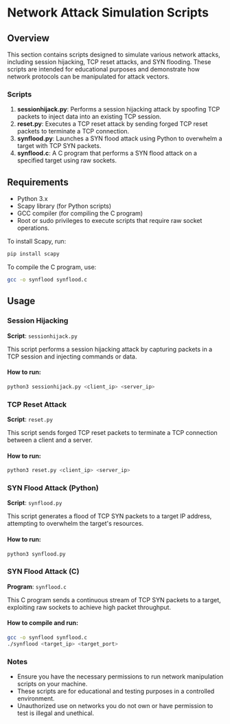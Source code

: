 # Network Attack Simulation Scripts

## Overview

This section contains scripts designed to simulate various network attacks, including session hijacking, TCP reset attacks, and SYN flooding. These scripts are intended for educational purposes and demonstrate how network protocols can be manipulated for attack vectors.

### Scripts

1. **sessionhijack.py**: Performs a session hijacking attack by spoofing TCP packets to inject data into an existing TCP session.
2. **reset.py**: Executes a TCP reset attack by sending forged TCP reset packets to terminate a TCP connection.
3. **synflood.py**: Launches a SYN flood attack using Python to overwhelm a target with TCP SYN packets.
4. **synflood.c**: A C program that performs a SYN flood attack on a specified target using raw sockets.

## Requirements

- Python 3.x
- Scapy library (for Python scripts)
- GCC compiler (for compiling the C program)
- Root or sudo privileges to execute scripts that require raw socket operations.

To install Scapy, run:
```bash
pip install scapy
```

To compile the C program, use:
```bash
gcc -o synflood synflood.c
```

## Usage

### Session Hijacking

**Script**: `sessionhijack.py`

This script performs a session hijacking attack by capturing packets in a TCP session and injecting commands or data.

#### How to run:

```bash
python3 sessionhijack.py <client_ip> <server_ip>
```

### TCP Reset Attack

**Script**: `reset.py`

This script sends forged TCP reset packets to terminate a TCP connection between a client and a server.

#### How to run:

```bash
python3 reset.py <client_ip> <server_ip>
```

### SYN Flood Attack (Python)

**Script**: `synflood.py`

This script generates a flood of TCP SYN packets to a target IP address, attempting to overwhelm the target's resources.

#### How to run:

```bash
python3 synflood.py
```

### SYN Flood Attack (C)

**Program**: `synflood.c`

This C program sends a continuous stream of TCP SYN packets to a target, exploiting raw sockets to achieve high packet throughput.

#### How to compile and run:

```bash
gcc -o synflood synflood.c
./synflood <target_ip> <target_port>
```

### Notes

- Ensure you have the necessary permissions to run network manipulation scripts on your machine.
- These scripts are for educational and testing purposes in a controlled environment.
- Unauthorized use on networks you do not own or have permission to test is illegal and unethical.
